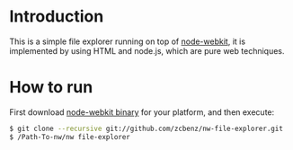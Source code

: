 # Introduction

This is a simple file explorer running on top of [node-webkit](http://github.com/rogerwang/node-webkit),
it is implemented by using HTML and node.js, which are pure web techniques.

# How to run

First download [node-webkit binary](http://github.com/rogerwang/node-webkit) for your platform, and then execute:

````bash
$ git clone --recursive git://github.com/zcbenz/nw-file-explorer.git
$ /Path-To-nw/nw file-explorer
````
